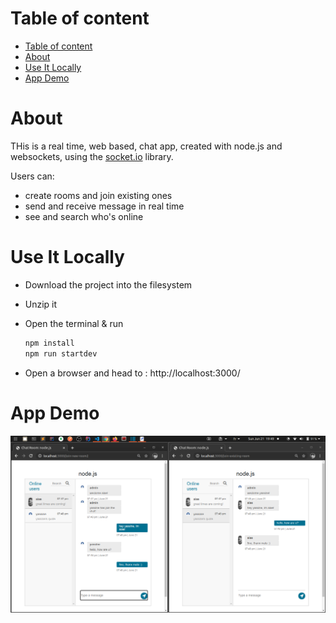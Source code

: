 # Table of content
- [Table of content](#table-of-content)
- [About](#about)
- [Use It Locally](#use-it-locally)
- [App Demo](#app-demo)

# About

THis is a real time, web based, chat app, created with node.js and websockets, using the [socket.io](https://socket.io/) library.

Users can:

-   create rooms and join existing ones
-   send and receive message in real time
-   see and search who's online


# Use It Locally

* Download the project into the filesystem
* Unzip it
* Open the terminal & run
    ```bash
    npm install
    npm run startdev
    ```

* Open a browser and head to : http://localhost:3000/


# App Demo

![app demo](app-demo.png)
